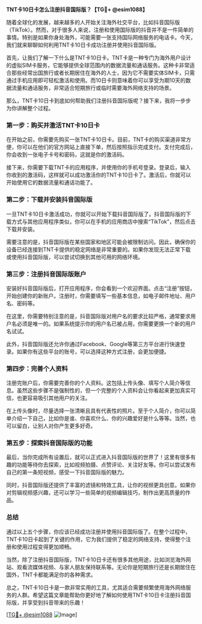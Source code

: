 **TNT卡10日卡怎么注册抖音国际版？【TG💪+ @esim1088】**

随着全球化的发展，越来越多的人开始关注海外社交平台，比如抖音国际版（TikTok）。然而，对于很多人来说，注册和使用国际版的抖音并不是一件简单的事情。特别是如果你身处海外，可能需要一张支持国际网络服务的电话卡。今天，我们就来聊聊如何利用TNT卡10日卡成功注册并使用抖音国际版。

首先，让我们了解一下什么是TNT卡10日卡。TNT卡是一种专门为海外用户设计的虚拟SIM卡服务，它能够提供全球范围内的数据流量和通话服务。这种卡非常适合那些经常出国旅行或者长期居住在海外的人士，因为它不需要实体SIM卡，只需通过手机应用即可轻松激活和使用。而10日卡则意味着你可以享受为期10天的数据流量和通话服务，非常适合短期旅行或临时需要海外网络支持的场景。

那么，TNT卡10日卡到底如何帮助我们注册抖音国际版呢？接下来，我将一步步为你讲解整个过程。

### 第一步：购买并激活TNT卡10日卡

在开始之前，你需要先购买一张TNT卡10日卡。目前，TNT卡的购买渠道非常方便，你可以在他们的官方网站上直接下单，然后按照指示完成支付。支付完成后，你会收到一张电子卡号和密码，这就是你的激活码。

接下来，你需要下载TNT卡的应用程序，并使用你的手机号登录。登录后，输入你收到的激活码，这样就可以成功激活你的TNT卡10日卡了。激活后，你就可以开始使用它的数据流量和通话功能了。

### 第二步：下载并安装抖音国际版

一旦TNT卡10日卡激活成功，你就可以开始下载抖音国际版了。抖音国际版的下载方式与其他应用程序类似，你可以在手机的应用商店中搜索“TikTok”，然后点击下载并安装。

需要注意的是，抖音国际版在某些国家和地区可能会被限制访问。因此，确保你的设备已经连接到TNT卡提供的稳定网络是非常重要的。如果你发现无法正常下载或使用抖音国际版，可以尝试切换到其他可用的网络环境。

### 第三步：注册抖音国际版账户

安装好抖音国际版后，打开应用程序，你会看到一个欢迎界面。点击“注册”按钮，开始创建你的新账户。注册时，你需要填写一些基本信息，如电子邮件地址、用户名、密码等。

在这里，你需要特别注意的是，抖音国际版对用户名的要求比较严格，通常要求用户名必须是唯一的。如果系统提示你的用户名已被占用，你需要更换一个新的用户名试试。

此外，抖音国际版还允许你通过Facebook、Google等第三方平台进行快速登录。如果你有这些平台的账号，可以选择这种方式注册，会更加便捷。

### 第四步：完善个人资料

注册完账户后，你需要完善你的个人资料。这包括上传头像、填写个人简介等信息。虽然这些步骤不是强制性的，但一个完整的个人资料会让你看起来更加真实可信，也更容易吸引其他用户的关注。

在上传头像时，尽量选择一张清晰且具有代表性的照片。至于个人简介，你可以简单介绍一下自己，比如你是谁、你喜欢什么、你的兴趣爱好是什么等等。当然，也可以留白，让别人对你产生更多好奇。

### 第五步：探索抖音国际版的功能

最后，当你完成所有设置后，就可以正式进入抖音国际版的世界了！这里有很多有趣的功能等待你去探索，比如视频拍摄、点赞评论、关注好友等。你可以尝试发布自己的第一条短视频，感受一下抖音国际版的魅力。

同时，抖音国际版还提供了丰富的滤镜和特效工具，让你的视频更具创意。如果你对剪辑视频感兴趣，还可以学习一些简单的视频编辑技巧，制作出更高质量的作品。

### 总结

通过以上五个步骤，你应该已经成功注册并使用抖音国际版了。在整个过程中，TNT卡10日卡起到了关键的作用，它为我们提供了稳定的网络支持，使得整个注册和使用过程变得更加顺畅。

当然，除了注册抖音国际版，TNT卡10日卡还有很多其他用途，比如浏览海外网站、观看流媒体视频、与家人朋友保持联系等。无论你是短期旅行还是长期居住在国外，TNT卡都能满足你的各种需求。

总之，TNT卡10日卡是一款非常实用的工具，尤其适合需要频繁使用海外网络服务的人群。希望这篇文章能帮助你更好地了解如何使用TNT卡10日卡注册抖音国际版，并享受到抖音带来的乐趣！

[[TG💪+ @esim1088](https://t.me/s/esim1088) ![Image](https://i.postimg.cc/4NQfJmqS/Snipaste-2025-05-13-00-14-12.png)]